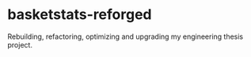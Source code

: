 # basketstats-reforged
Rebuilding, refactoring, optimizing and upgrading my engineering thesis project. 
